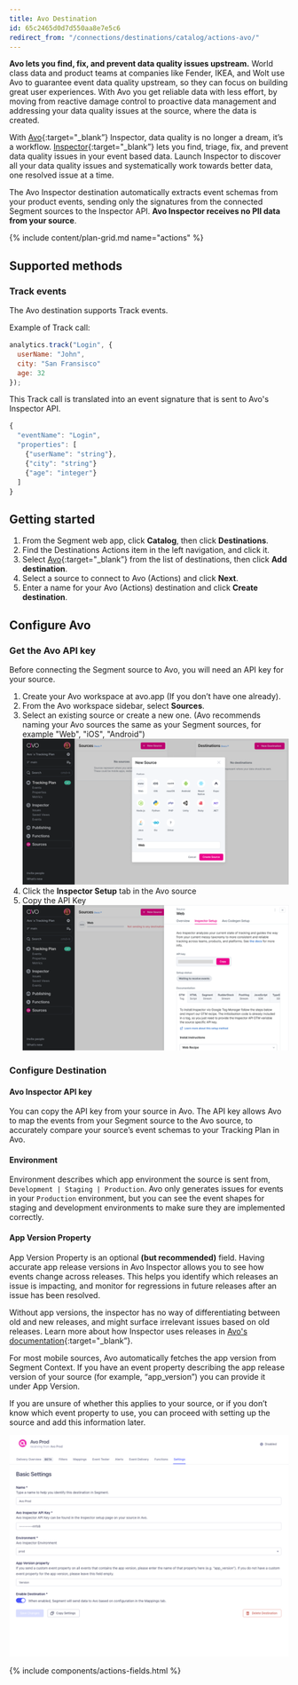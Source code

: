 ```yaml
---
title: Avo Destination
id: 65c2465d0d7d550aa8e7e5c6
redirect_from: "/connections/destinations/catalog/actions-avo/"
---
```


**Avo lets you find, fix, and prevent data quality issues upstream.** World class data and product teams at companies like Fender, IKEA, and Wolt use Avo to guarantee event data quality upstream, so they can focus on building great user experiences. With Avo you get reliable data with less effort, by moving from reactive damage control to proactive data management and addressing your data quality issues at the source, where the data is created.

With [Avo](https://avo.app){:target="\_blank”} Inspector, data quality is no longer a dream, it’s a workflow.
[Inspector](https://www.avo.app/data-observability){:target="\_blank”} lets you find, triage, fix, and prevent data quality issues in your event based data. Launch Inspector to discover all your data quality issues and systematically work towards better data, one resolved issue at a time.

The Avo Inspector destination automatically extracts event schemas from your product events, sending only the signatures from the connected Segment sources to the Inspector API. **Avo Inspector receives no PII data from your source**.

{% include content/plan-grid.md name="actions" %}

## Supported methods

### Track events

The Avo destination supports Track events.

Example of Track call:

```js
analytics.track("Login", {
  userName: "John",
  city: "San Fransisco"
  age: 32
});
```

This Track call is translated into an event signature that is sent to Avo's Inspector API.

```js
{
  "eventName": "Login",
  "properties": [
    {"userName": "string"},
    {"city": "string"}
    {"age": "integer"}
  ]
}
```

## Getting started

1. From the Segment web app, click **Catalog**, then click **Destinations**.
2. Find the Destinations Actions item in the left navigation, and click it.
3. Select [Avo](https://app.segment.com/goto-my-workspace/destinations/catalog/actions-avo){:target="\_blank”} from the list of destinations, then click **Add destination**.
4. Select a source to connect to Avo (Actions) and click **Next**.
5. Enter a name for your Avo (Actions) destination and click **Create destination**.

## Configure Avo

### Get the Avo API key

Before connecting the Segment source to Avo, you will need an API key for your source.

1. Create your Avo workspace at avo.app (If you don’t have one already).
2. From the Avo workspace sidebar, select **Sources**.
3. Select an existing source or create a new one. (Avo recommends naming your Avo sources the same as your Segment sources, for example "Web", "iOS", "Android")
   ![Select a source](images/select-source.png)
4. Click the **Inspector Setup** tab in the Avo source
5. Copy the API Key
   ![Copy API key](images/api-key.png)

### Configure Destination

#### Avo Inspector API key

You can copy the API key from your source in Avo. The API key allows Avo to map the events from your Segment source to the Avo source, to accurately compare your source’s event schemas to your Tracking Plan in Avo.

#### Environment

Environment describes which app environment the source is sent from, `Development | Staging | Production`.
Avo only generates issues for events in your `Production` environment, but you can see the event shapes for staging and development environments to make sure they are implemented correctly.

#### App Version Property

App Version Property is an optional **(but recommended)** field. Having accurate app release versions in Avo Inspector allows you to see how events change across releases. This helps you identify which releases an issue is impacting, and monitor for regressions in future releases after an issue has been resolved.

Without app versions, the inspector has no way of differentiating between old and new releases, and might surface irrelevant issues based on old releases. Learn more about how Inspector uses releases in [Avo's documentation](https://www.avo.app/docs/inspector/inspector-issues-view#release-and-source-breakdown){:target="\_blank”}.

For most mobile sources, Avo automatically fetches the app version from Segment Context. If you have an event property describing the app release version of your source (for example, “app_version”) you can provide it under App Version.

If you are unsure of whether this applies to your source, or if you don’t know which event property to use, you can proceed with setting up the source and add this information later.

![Select a source](images/avo-destination.png)

{% include components/actions-fields.html %}
